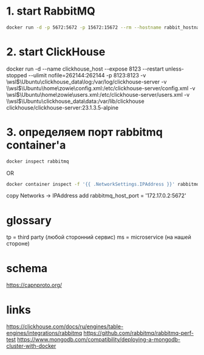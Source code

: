 # 1. start RabbitMQ
```sh
docker run -d -p 5672:5672 -p 15672:15672 --rm --hostname rabbit_hostname --name rabbitmq -e RABBITMQ_DEFAULT_USER=zowie -e RABBITMQ_DEFAULT_PASS=2840 bitnami/rabbitmq:3.12.7
```
# 2. start ClickHouse
docker run -d --name clickhouse_host --expose 8123 --restart unless-stopped --ulimit nofile=262144:262144 -p 8123:8123 -v \\wsl$\Ubuntu\clickhouse_data\log:/var/log/clickhouse-server -v \\wsl$\Ubuntu\home\zowie\config.xml:/etc/clickhouse-server/config.xml -v \\wsl$\Ubuntu\home\zowie\users.xml:/etc/clickhouse-server/users.xml -v \\wsl$\Ubuntu\clickhouse_data\data:/var/lib/clickhouse clickhouse/clickhouse-server:23.1.3.5-alpine
# 3. определяем порт rabbitmq container'a
```sh
docker inspect rabbitmq
```
OR
```sh
docker container inspect -f '{{ .NetworkSettings.IPAddress }}' rabbitmq
```
copy Networks -> IPAddress
add rabbitmq_host_port = '172.17.0.2:5672'

# glossary
tp = third party (любой сторонний сервис)
ms = microservice (на нашей стороне)

# schema
https://capnproto.org/
# links
https://clickhouse.com/docs/ru/engines/table-engines/integrations/rabbitmq
https://github.com/rabbitmq/rabbitmq-perf-test
https://www.mongodb.com/compatibility/deploying-a-mongodb-cluster-with-docker

